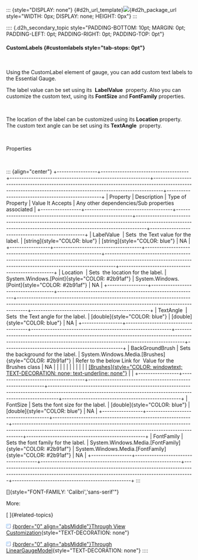 ::: {style="DISPLAY: none"}
[](ms-xhelp:///?Id=d2h_url_template){#d2h_url_template}![](!package_url!){#d2h_package_url style="WIDTH: 0px; DISPLAY: none; HEIGHT: 0px"}
:::

:::: {.d2h_secondary_topic style="PADDING-BOTTOM: 10pt; MARGIN: 0pt; PADDING-LEFT: 0pt; PADDING-RIGHT: 0pt; PADDING-TOP: 0pt"}
#### CustomLabels {#customlabels style="tab-stops: 0pt"}

 

Using the CustomLabel element of gauge, you can add custom text labels to the Essential Gauge. 

The label value can be set using its  **LabelValue**  property. Also you can customize the custom text, using its **FontSize** and **FontFamily** properties.

 

The location of the label can be customized using its **Location** property. The custom text angle can be set using its **TextAngle**  property.

 

Properties

 

::: {align="center"}
+-----------------+-------------------------------------+-----------------------------------------------------------+----------------------------------------------------------------------------------------------------------------------------------------------------------------+--------------------------------------------------+
| Property        | Description                         | Type of Property                                          | Value It Accepts                                                                                                                                               | Any other dependencies/Sub properties associated |
+-----------------+-------------------------------------+-----------------------------------------------------------+----------------------------------------------------------------------------------------------------------------------------------------------------------------+--------------------------------------------------+
| LabelValue      | Sets  the Text value for the label. | [string]{style="COLOR: blue"}                             | [string]{style="COLOR: blue"}                                                                                                                                  | NA                                               |
+-----------------+-------------------------------------+-----------------------------------------------------------+----------------------------------------------------------------------------------------------------------------------------------------------------------------+--------------------------------------------------+
| Location        | Sets  the location for the label.   | System.Windows.[Point]{style="COLOR: #2b91af"}            | System.Windows.[Point]{style="COLOR: #2b91af"}                                                                                                                 | NA                                               |
+-----------------+-------------------------------------+-----------------------------------------------------------+----------------------------------------------------------------------------------------------------------------------------------------------------------------+--------------------------------------------------+
| TextAngle       | Sets  the Text angle for the label. | [double]{style="COLOR: blue"}                             | [double]{style="COLOR: blue"}                                                                                                                                  | NA                                               |
+-----------------+-------------------------------------+-----------------------------------------------------------+----------------------------------------------------------------------------------------------------------------------------------------------------------------+--------------------------------------------------+
| BackGroundBrush | Sets the background for the label.  | System.Windows.Media.[Brushes]{style="COLOR: #2b91af"}    | Refer to the below Link for  Value for the Brushes class                                                                                                       | NA                                               |
|                 |                                     |                                                           |                                                                                                                                                                |                                                  |
|                 |                                     |                                                           | [[Brushes]{style="COLOR: windowtext; TEXT-DECORATION: none; text-underline: none"}](http://msdn.microsoft.com/en-us/library/system.windows.media.brushes.aspx) |                                                  |
+-----------------+-------------------------------------+-----------------------------------------------------------+----------------------------------------------------------------------------------------------------------------------------------------------------------------+--------------------------------------------------+
| FontSize        | Sets the font size for the label.   | [double]{style="COLOR: blue"}                             | [double]{style="COLOR: blue"}                                                                                                                                  | NA                                               |
+-----------------+-------------------------------------+-----------------------------------------------------------+----------------------------------------------------------------------------------------------------------------------------------------------------------------+--------------------------------------------------+
| FontFamily      | Sets the font family for the label. | System.Windows.Media.[FontFamily]{style="COLOR: #2b91af"} | System.Windows.Media.[FontFamily]{style="COLOR: #2b91af"}                                                                                                      | NA                                               |
+-----------------+-------------------------------------+-----------------------------------------------------------+----------------------------------------------------------------------------------------------------------------------------------------------------------------+--------------------------------------------------+
:::

[]{style="FONT-FAMILY: 'Calibri','sans-serif'"} 

More:

[ ]{#related-topics}

[![](button.gif){border="0" align="absMiddle"}Through View Customization](ms-xhelp:///?Id=8508ff33-14ed-4d44-94c7-089a1e712ba3){style="TEXT-DECORATION: none"}

[![](button.gif){border="0" align="absMiddle"}Through LinearGaugeModel](ms-xhelp:///?Id=bde5152d-17ab-4e33-b908-447390e494c2){style="TEXT-DECORATION: none"}
::::
